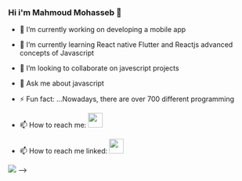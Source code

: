 ### Hi i'm Mahmoud Mohasseb 👋

- 🔭 I’m currently working on developing a mobile app
- 🌱 I’m currently learning React native Flutter and Reactjs advanced concepts of Javascript
- 👯 I’m looking to collaborate on javescript projects 
- 💬 Ask me about javascript
- ⚡ Fun fact: ...Nowadays, there are over 700 different programming
 

- 📫 How to reach me: <a href="https://www.facebook.com/profile.php?id=100028325798571"><img src="https://i.pinimg.com/736x/6b/29/72/6b29722bd8869a50c194db4fc6c9d7e6.jpg" width="30px" height="30px"/></a>
- 📫 How to reach me linked: <a href="https://www.linkedin.com/in/mahmoud-ahmed-5b6824b6"><img src="https://upload.wikimedia.org/wikipedia/commons/thumb/c/ca/LinkedIn_logo_initials.png/768px-LinkedIn_logo_initials.png" width="30px" height="30px"/></a>

![](https://cdn.dribbble.com/users/1059583/screenshots/4171367/coding-freak.gif)
-->

